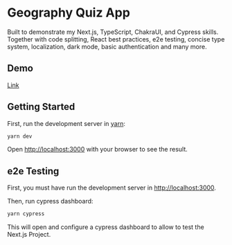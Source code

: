 # Geography Quiz App

Built to demonstrate my Next.js, TypeScript, ChakraUI, and Cypress skills. Together with code splitting, React best practices, e2e testing, concise type system, localization, dark mode, basic authentication and many more.

## Demo

[Link](https://quiz-app-gneng.vercel.app/)

## Getting Started

First, run the development server in [yarn](https://yarnpkg.com/):

```bash
yarn dev
```

Open [http://localhost:3000](http://localhost:3000) with your browser to see the result.

## e2e Testing

First, you must have run the development server in [http://localhost:3000](http://localhost:3000).

Then, run cypress dashboard:

```bash
yarn cypress
```

This will open and configure a cypress dashboard to allow to test the Next.js Project.
